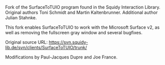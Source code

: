 Fork of the SurfaceToTUIO program found in the Squidy Interaction Library. Original authors Toni Schmidt and Martin Kaltenbrunner. Additional author Julian Stahnke.

This fork enables SurfaceToTUIO to work with the Microsoft Surface v2, as well as removing the fullscreen gray window and several bugfixes.

Original source URL: https://svn.squidy-lib.de/svn/clients/SurfaceToTUIO/trunk/

Modifications by Paul-Jacques Dupre and Joe France.